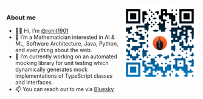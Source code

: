 <img src="https://github.com/rohit1901/rohit1901/blob/main/website.png" alt="drawing" width="200" align="right"/>

### About me
- 👋🏽 Hi, I’m [@rohit1901](https://www.rohit.khanduri.de) 
- 🧮 I’m a Mathematician interested in AI & ML, Software Architecture, Java, Python, and everything about the web.
- 🌱 I’m currently working on an automated mocking library for unit testing which dynamically generates mock implementations of TypeScript classes and interfaces.
- 📫 You can reach out to me via [Bluesky](https://bsky.app/profile/drama-j.bsky.social) 

<!---
rohit1901/rohit1901 is a ✨ special ✨ repository because its `README.md` (this file) appears on your GitHub profile.
You can click the Preview link to take a look at your changes.
--->
